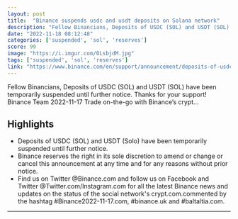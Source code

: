 ```yaml
---
layout: post
title:  "Binance suspends usdc and usdt deposits on Solana network"
description: "Fellow Binancians, Deposits of USDC (SOL) and USDT (SOL) have been temporarily suspended until further notice. Thanks for your support! Binance Team 2022-11-17  Trade on-the-go with Binance’s crypt..."
date: "2022-11-18 08:12:48"
categories: ['suspended', 'sol', 'reserves']
score: 99
image: "https://i.imgur.com/0LsbjdM.jpg"
tags: ['suspended', 'sol', 'reserves']
link: "https://www.binance.com/en/support/announcement/deposits-of-usdc-sol-usdt-sol-token-suspended-ed279c11471b4c118c3fe9962eb12dc9"
---
```


Fellow Binancians, Deposits of USDC (SOL) and USDT (SOL) have been temporarily suspended until further notice. Thanks for your support! Binance Team 2022-11-17  Trade on-the-go with Binance’s crypt...

## Highlights

- Deposits of USDC (SOL) and USDT (Solo) have been temporarily suspended until further notice.
- Binance reserves the right in its sole discretion to amend or change or cancel this announcement at any time and for any reasons without prior notice.
- Find us on Twitter @Binance.com and follow us on Facebook and Twitter @Twitter.com/Instagram.com for all the latest Binance news and updates on the status of the social network's crypt.com.commented by the hashtag #Binance2022-11-17.com, #binance.uk and #baltaltia.com.

---
